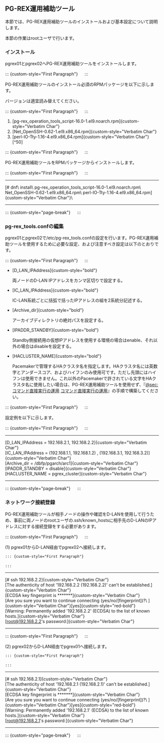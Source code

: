 PG-REX運用補助ツール
--------------------

本節では、PG-REX運用補助ツールのインストールおよび基本設定について説明します。

本節の作業はrootユーザで行います。

### インストール

pgrex01とpgrex02へPG-REX運用補助ツールをインストールします。

::: {custom-style="First Paragraph"}
　
:::

PG-REX運用補助ツールのインストール必須のRPMパッケージを以下に示します。

バージョンは適宜読み替えてください。

::: {custom-style="First Paragraph"}
　
:::

1. [pg\-rex_operation_tools_script\-16.0\-1.el9.noarch.rpm]{custom-style="Verbatim Char"}
2. [Net_OpenSSH\-0.62\-1.el9.x86_64.rpm]{custom-style="Verbatim Char"}
3. [perl\-IO\-Tty\-1.16\-4.el9.x86_64.rpm]{custom-style="Verbatim Char"} [^50]

::: {custom-style="First Paragraph"}
　
:::

PG-REX運用補助ツールをRPMパッケージからインストールします。

::: {custom-style="First Paragraph"}
　
:::

  ------------------------------------------------------------------------
  [# dnf\ install\ pg\-rex_operation_tools_script\-16\.0\-1\.el9\.noarch\.rpm\ Net_OpenSSH\-0\.62\-1\.el9\.x86_64\.rpm\ perl\-IO\-Tty\-1\.16\-4\.el9\.x86_64\.rpm]{custom-style="Verbatim Char"}\

  ------------------------------------------------------------------------

::: {custom-style="page-break"}
　
:::

### pg-rex\_tools.confの編集

pgrex01とpgrex02で/etc/pg-rex\_tools.confの設定を行います。PG-REX運用補助ツールを使用するために必要な設定、および注意すべき設定は以下のとおりです。

::: {custom-style="First Paragraph"}
　
:::

-   [D_LAN\_IPAddress]{custom-style="bold"}

    両ノードのD-LAN IPアドレスをカンマ区切りで設定する。

-   [IC_LAN\_IPAddress]{custom-style="bold"}

    IC-LAN系統ごとに括弧で括ったIPアドレスの組を2系統分記述する。

-   [Archive\_dir]{custom-style="bold"}

    アーカイブディレクトリの絶対パスを設定する。

-   [IPADDR\_STANDBY]{custom-style="bold"}

    Standby側接続用の仮想IPアドレスを使用する環境の場合はenable、それ以外の場合はdisableを設定する。

-   [HACLUSTER\_NAME]{custom-style="bold"}

    Pacemakerで管理するHAクラスタ名を指定します。HAクラスタ名には英数字とアンダースコア、およびハイフンのみ使用可です。ただし先頭にはハイフンは使用できません。これ以外のPacemakerで許されている文字をHAクラスタ名に使用したい場合は、PG-REX運用補助ツールを使用せず、『[@sec:コマンド直接実行の運用](#sec:コマンド直接実行の運用) [コマンド直接実行の運用](#sec:コマンド直接実行の運用)』の手順で構築してください。

::: {custom-style="First Paragraph"}
　
:::

設定例を以下に示します。

::: {custom-style="First Paragraph"}
　
:::

  ------------------------------------------------------------------------
  [D\_LAN_IPAddress = 192.168.2.1, 192.168.2.2]{custom-style="Verbatim Char"}\
  [IC\_LAN\_IPAddress = (192.168.1.1, 192.168.1.2) , (192.168.3.1, 192.168.3.2)]{custom-style="Verbatim Char"}\
  [Archive_dir = /dbfp/pgarch/arc1]{custom-style="Verbatim Char"}\
  [IPADDR_STANDBY = disable]{custom-style="Verbatim Char"}\
  [HACLUSTER\_NAME = pgrex\_cluster]{custom-style="Verbatim Char"}

  ------------------------------------------------------------------------

::: {custom-style="page-break"}
　
:::

### ネットワーク接続登録

PG-REX運用補助ツールが相手ノードの操作や確認をD-LANを使用して行うため、事前に両ノードのrootユーザの.ssh/known_hostsに相手先のD-LANのIPアドレスに対する接続登録をする必要があります。

::: {custom-style="First Paragraph"}
　
:::

(1) pgrex01からD-LAN経由でpgrex02へ接続します。

    ::: {custom-style="First Paragraph"}
    　
    :::

  ------------------------------------------------------------------------
  [# ssh 192.168.2.2]{custom-style="Verbatim Char"}\
  [The authenticity of host \'192.168.2.2 (192.168.2.2)\' can\'t be established.]{custom-style="Verbatim Char"}\
  [ECDSA key fingerprint is \*\*\*\*\*\*\*]{custom-style="Verbatim Char"}\
  [Are you sure you want to continue connecting (yes/no/\[fingerprint\])?\ ]{custom-style="Verbatim Char"}[yes]{custom-style="red-bold"}\
  [Warning: Permanently added \'192.168.2.2\' (ECDSA) to the list of known hosts.]{custom-style="Verbatim Char"}\
  [root@192.168.2.2\'s password:]{custom-style="Verbatim Char"}

  ------------------------------------------------------------------------

::: {custom-style="First Paragraph"}
　
:::

(2) pgrex02からD-LAN経由でpgrex01へ接続します。

    ::: {custom-style="First Paragraph"}
    　
    :::

  ------------------------------------------------------------------------
  [# ssh 192.168.2.1]{custom-style="Verbatim Char"}\
  [The authenticity of host \'192.168.2.1 (192.168.2.1)\' can\'t be established.]{custom-style="Verbatim Char"}\
  [ECDSA key fingerprint is \*\*\*\*\*\*\*]{custom-style="Verbatim Char"}\
  [Are you sure you want to continue connecting (yes/no/\[fingerprint\])?\ ]{custom-style="Verbatim Char"}[yes]{custom-style="red-bold"}\
  [Warning: Permanently added \'192.168.2.1\' (ECDSA) to the list of known hosts.]{custom-style="Verbatim Char"}\
  [root@192.168.2.1\'s password:]{custom-style="Verbatim Char"}

  ------------------------------------------------------------------------

::: {custom-style="page-break"}
　
:::

